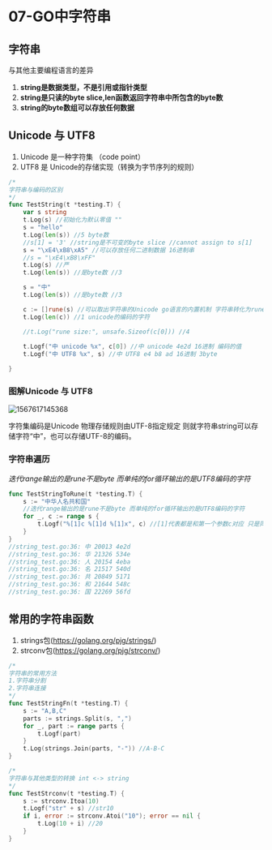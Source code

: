 # 07-GO中字符串

## 字符串

与其他主要编程语言的差异

1. **string是数据类型，不是引用或指针类型**
2. **string是只读的byte slice,len函数返回字符串中所包含的byte数**
3. **string的byte数组可以存放任何数据**

## Unicode 与 UTF8

1. Unicode 是一种字符集 （code point）
2. UTF8 是 Unicode的存储实现（转换为字节序列的规则）



```go
/*
字符串与编码的区别
*/
func TestString(t *testing.T) {
	var s string
	t.Log(s) //初始化为默认零值 ""
	s = "hello"
	t.Log(len(s)) //5 byte数
	//s[1] = '3' //string是不可变的byte slice //cannot assign to s[1]
	s = "\xE4\xB8\xA5" //可以存放任何二进制数据 16进制串
	//s = "\xE4\xB8\xFF"
	t.Log(s) //严
	t.Log(len(s)) //是byte数 //3

	s = "中"
	t.Log(len(s)) //是byte数 //3

	c := []rune(s) //可以取出字符串的Unicode go语言的内置机制 字符串转化为rune的切片Unicode
	t.Log(len(c)) //1 unicode的编码的字符

	//t.Log("rune size:", unsafe.Sizeof(c[0])) //4
	
	t.Logf("中 unicode %x", c[0]) //中 unicode 4e2d 16进制 编码的值
	t.Logf("中 UTF8 %x", s) //中 UTF8 e4 b8 ad 16进制 3byte

}
```



### 图解Unicode 与 UTF8



![1567617145368](D:\内功修炼心法\go\picture\图解Unicode与UTF8.png)



字符集编码是Unicode 物理存储规则由UTF-8指定规定 则就字符串string可以存储字符“中”，也可以存储UTF-8的编码。



### 字符串遍历

*迭代range输出的是rune不是byte 而单纯的for循环输出的是UTF8编码的字符*

```go
func TestStringToRune(t *testing.T) {
	s := "中华人名共和国"
	//迭代range输出的是rune不是byte 而单纯的for循环输出的是UTF8编码的字符
	for _, c := range s {
		t.Logf("%[1]c %[1]d %[1]x", c) //[1]代表都是和第一个参数c对应 只是同一个参数的格式化方式不同
	}
}
//string_test.go:36: 中 20013 4e2d
//string_test.go:36: 华 21326 534e
//string_test.go:36: 人 20154 4eba
//string_test.go:36: 名 21517 540d
//string_test.go:36: 共 20849 5171
//string_test.go:36: 和 21644 548c
//string_test.go:36: 国 22269 56fd
```



## 常用的字符串函数

1. strings包(https://golang.org/pjg/strings/)
2. strconv包(https://golang.org/pjg/strconv/)

```go
/*
字符串的常用方法
1.字符串分割
2.字符串连接
*/
func TestStringFn(t *testing.T) {
	s := "A,B,C"
	parts := strings.Split(s, ",")
	for _, part := range parts {
		t.Logf(part)
	}
	t.Log(strings.Join(parts, "-")) //A-B-C
}

/*
字符串与其他类型的转换 int <-> string
*/
func TestStrconv(t *testing.T) {
	s := strconv.Itoa(10)
	t.Logf("str" + s) //str10
	if i, error := strconv.Atoi("10"); error == nil {
		t.Log(10 + i) //20
	}
}
```